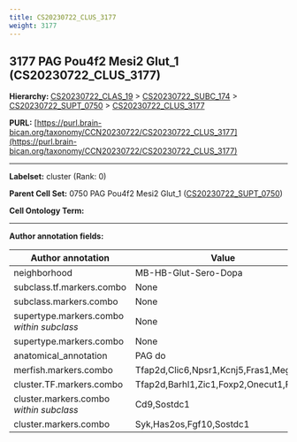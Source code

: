 ```yaml
---
title: CS20230722_CLUS_3177
weight: 3177
---
```

## 3177 PAG Pou4f2 Mesi2 Glut_1 (CS20230722_CLUS_3177)
<b>Hierarchy: </b>
[CS20230722_CLAS_19](../CS20230722_CLAS_19) >
[CS20230722_SUBC_174](../CS20230722_SUBC_174) >
[CS20230722_SUPT_0750](../CS20230722_SUPT_0750) >
[CS20230722_CLUS_3177](../CS20230722_CLUS_3177)

**PURL:** [https://purl.brain-bican.org/taxonomy/CCN20230722/CS20230722_CLUS_3177](https://purl.brain-bican.org/taxonomy/CCN20230722/CS20230722_CLUS_3177)

---


**Labelset:** cluster (Rank: 0)

**Parent Cell Set:** 0750 PAG Pou4f2 Mesi2 Glut_1 ([CS20230722_SUPT_0750](../CS20230722_SUPT_0750))



**Cell Ontology Term:** 

[MARKER GENES.]: #


---

[TRANSFERRED ANNOTATIONS.]: #


[AUTHOR ANNOTATION FIELDS.]: #


**Author annotation fields:**

| Author annotation | Value |
|-------------------|-------|
|neighborhood|MB-HB-Glut-Sero-Dopa|
|subclass.tf.markers.combo|None|
|subclass.markers.combo|None|
|supertype.markers.combo _within subclass_|None|
|supertype.markers.combo|None|
|anatomical_annotation|PAG do|
|merfish.markers.combo|Tfap2d,Clic6,Npsr1,Kcnj5,Fras1,Megf11|
|cluster.TF.markers.combo|Tfap2d,Barhl1,Zic1,Foxp2,Onecut1,Foxo1|
|cluster.markers.combo _within subclass_|Cd9,Sostdc1|
|cluster.markers.combo|Syk,Has2os,Fgf10,Sostdc1|

